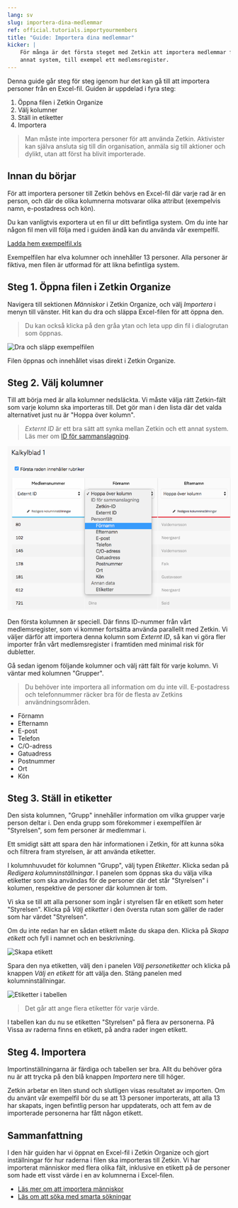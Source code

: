 ```yaml
---
lang: sv
slug: importera-dina-medlemmar
ref: official.tutorials.importyourmembers
title: "Guide: Importera dina medlemmar"
kicker: |
    För många är det första steget med Zetkin att importera medlemmar från ett
    annat system, till exempel ett medlemsregister.
---
```


Denna guide går steg för steg igenom hur det kan gå till att importera personer
från en Excel-fil. Guiden är uppdelad i fyra steg:

1. Öppna filen i Zetkin Organize
2. Välj kolumner
3. Ställ in etiketter
4. Importera

> Man måste inte importera personer för att använda Zetkin. Aktivister kan
> själva ansluta sig till din organisation, anmäla sig till aktioner och dylikt,
> utan att först ha blivit importerade.

## Innan du börjar
För att importera personer till Zetkin behövs en Excel-fil där varje rad är en
person, och där de olika kolumnerna motsvarar olika attribut (exempelvis namn,
e-postadress och kön).

Du kan vanligtvis exportera ut en fil ur ditt befintliga system. Om du inte har
någon fil men vill följa med i guiden ändå kan du använda vår exempelfil.

[Ladda hem exempelfil.xls](./exempelfil.xls)

Exempelfilen har elva kolumner och innehåller 13 personer. Alla personer är
fiktiva, men filen är utformad för att likna befintliga system.

## Steg 1. Öppna filen i Zetkin Organize
Navigera till sektionen _Människor_ i Zetkin Organize, och välj _Importera_ i
menyn till vänster. Hit kan du dra och släppa Excel-filen för att öppna den.

> Du kan också klicka på den gråa ytan och leta upp din fil i dialogrutan som
> öppnas.

![Dra och släpp exempelfilen](./draexempelfil.gif)

Filen öppnas och innehållet visas direkt i Zetkin Organize.

## Steg 2. Välj kolumner
Till att börja med är alla kolumner nedsläckta. Vi måste välja rätt
Zetkin-fält som varje kolumn ska importeras till. Det gör man i den lista
där det valda alternativet just nu är "Hoppa över kolumn". 

> _Externt ID_ är ett bra sätt att synka mellan Zetkin och ett annat system.
> Läs mer om [ID för sammanslagning](../../manniskor/importera#id-för-sammanslagning).

![Välj kolumner](./valjkolumn.png)

Den första kolumnen är speciell. Där finns ID-nummer från vårt medlemsregister,
som vi kommer fortsätta använda parallellt med Zetkin. Vi väljer därför att
importera denna kolumn som _Externt ID_, så kan vi göra fler importer från vårt
medlemsregister i framtiden med minimal risk för dubletter.

Gå sedan igenom följande kolumner och välj rätt fält för varje kolumn. Vi väntar
med kolumnen "Grupper".

> Du behöver inte importera all information om du inte vill. E-postadress och
> telefonnummer räcker bra för de flesta av Zetkins användningsområden.

* Förnamn
* Efternamn
* E-post
* Telefon
* C/O-adress
* Gatuadress
* Postnummer
* Ort
* Kön

## Steg 3. Ställ in etiketter
Den sista kolumnen, "Grupp" innehåller information om vilka grupper varje
person deltar i. Den enda grupp som förekommer i exempelfilen är "Styrelsen",
som fem personer är medlemmar i.

Ett smidigt sätt att spara den här informationen i Zetkin, för att kunna söka
och filtrera fram styrelsen, är att använda etiketter.

I kolumnhuvudet för kolumnen "Grupp", välj typen _Etiketter_. Klicka sedan på
_Redigera kolumninställningar_. I panelen som öppnas ska du välja vilka
etiketter som ska användas för de personer där det står "Styrelsen" i kolumen,
respektive de personer där kolumnen är tom.

Vi ska se till att alla personer som ingår i styrelsen får en etikett som heter
"Styrelsen". Klicka på _Välj etiketter_ i den översta rutan som gäller de rader
som har värdet "Styrelsen".

Om du inte redan har en sådan etikett måste du skapa den. Klicka på _Skapa
etikett_ och fyll i namnet och en beskrivning.

![Skapa etikett](./skapaetikett.png)

Spara den nya etiketten, välj den i panelen _Välj personetiketter_ och klicka
på knappen _Välj en etikett_ för att välja den. Stäng panelen med
kolumninställningar.

![Etiketter i tabellen](./tabellmedetiketter.png)

> Det går att ange flera etiketter för varje värde.

I tabellen kan du nu se etiketten "Styrelsen" på flera av personerna. På Vissa
av raderna finns en etikett, på andra rader ingen etikett.

## Steg 4. Importera
Importinställningarna är färdiga och tabellen ser bra. Allt du behöver göra nu
är att trycka på den blå knappen _Importera_ nere till höger.

Zetkin arbetar en liten stund och slutligen visas resultatet av importen. Om du
använt vår exempelfil bör du se att 13 personer importerats, att alla 13 har
skapats, ingen befintlig person har uppdaterats, och att fem av de importerade
personerna har fått någon etikett.

## Sammanfattning
I den här guiden har vi öppnat en Excel-fil i Zetkin Organize och gjort
inställningar för hur raderna i filen ska importeras till Zetkin. Vi har
importerat människor med flera olika fält, inklusive en etikett på de personer
som hade ett visst värde i en av kolumnerna i Excel-filen.

* [Läs mer om att importera människor](/sv/for-funktionarer/manniskor/importera/)
* [Läs om att söka med smarta sökningar](/sv/for-funktionarer/manniskor/smarta-sokningar/)
